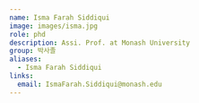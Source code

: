 ```yaml
---
name: Isma Farah Siddiqui
image: images/isma.jpg
role: phd
description: Assi. Prof. at Monash University
group: 박사졸
aliases:
  - Isma Farah Siddiqui
links:
  email: IsmaFarah.Siddiqui@monash.edu
---
```

